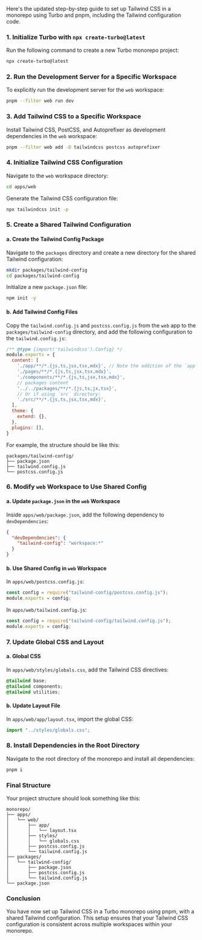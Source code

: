 Here's the updated step-by-step guide to set up Tailwind CSS in a monorepo using Turbo and pnpm, including the Tailwind configuration code.
### 1. Initialize Turbo with `npx create-turbo@latest`

Run the following command to create a new Turbo monorepo project:
```bash
npx create-turbo@latest
```

### 2. Run the Development Server for a Specific Workspace

To explicitly run the development server for the `web` workspace:
```bash
pnpm --filter web run dev
```

### 3. Add Tailwind CSS to a Specific Workspace

Install Tailwind CSS, PostCSS, and Autoprefixer as development dependencies in the `web` workspace:
```bash
pnpm --filter web add -D tailwindcss postcss autoprefixer
```

### 4. Initialize Tailwind CSS Configuration

Navigate to the `web` workspace directory:
```bash
cd apps/web
```

Generate the Tailwind CSS configuration file:
```bash
npx tailwindcss init -p
```

### 5. Create a Shared Tailwind Configuration

#### a. Create the Tailwind Config Package

Navigate to the `packages` directory and create a new directory for the shared Tailwind configuration:
```bash
mkdir packages/tailwind-config
cd packages/tailwind-config
```

Initialize a new `package.json` file:
```bash
npm init -y
```

#### b. Add Tailwind Config Files

Copy the `tailwind.config.js` and `postcss.config.js` from the `web` app to the `packages/tailwind-config` directory, and add the following configuration to the `tailwind.config.js`:

```javascript
/** @type {import('tailwindcss').Config} */
module.exports = {
  content: [
    './app/**/*.{js,ts,jsx,tsx,mdx}', // Note the addition of the `app` directory.
    './pages/**/*.{js,ts,jsx,tsx,mdx}',
    './components/**/*.{js,ts,jsx,tsx,mdx}',
    // packages content
    '../../packages/**/*.{js,ts,jx,tsx}',
    // Or if using `src` directory:
    './src/**/*.{js,ts,jsx,tsx,mdx}',
  ],
  theme: {
    extend: {},
  },
  plugins: [],
}
```

For example, the structure should be like this:
```
packages/tailwind-config/
├── package.json
├── tailwind.config.js
└── postcss.config.js
```

### 6. Modify `web` Workspace to Use Shared Config

#### a. Update `package.json` in the `web` Workspace

Inside `apps/web/package.json`, add the following dependency to `devDependencies`:
```json
{
  "devDependencies": {
    "tailwind-config": "workspace:*"
  }
}
```

#### b. Use Shared Config in `web` Workspace

In `apps/web/postcss.config.js`:
```javascript
const config = require("tailwind-config/postcss.config.js");
module.exports = config;
```

In `apps/web/tailwind.config.js`:
```javascript
const config = require("tailwind-config/tailwind.config.js");
module.exports = config;
```

### 7. Update Global CSS and Layout

#### a. Global CSS

In `apps/web/styles/globals.css`, add the Tailwind CSS directives:
```css
@tailwind base;
@tailwind components;
@tailwind utilities;
```

#### b. Update Layout File

In `apps/web/app/layout.tsx`, import the global CSS:
```typescript
import "../styles/globals.css";
```

### 8. Install Dependencies in the Root Directory

Navigate to the root directory of the monorepo and install all dependencies:
```bash
pnpm i
```

### Final Structure

Your project structure should look something like this:
```
monorepo/
├── apps/
│   └── web/
│       ├── app/
│       │   └── layout.tsx
│       ├── styles/
│       │   └── globals.css
│       ├── postcss.config.js
│       └── tailwind.config.js
├── packages/
│   └── tailwind-config/
│       ├── package.json
│       ├── postcss.config.js
│       └── tailwind.config.js
└── package.json
```

### Conclusion

You have now set up Tailwind CSS in a Turbo monorepo using pnpm, with a shared Tailwind configuration. This setup ensures that your Tailwind CSS configuration is consistent across multiple workspaces within your monorepo.
